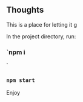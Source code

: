
## Thoughts

This is a place for letting it g

In the project directory, run:

### `npm i
`
### `npm start`

Enjoy